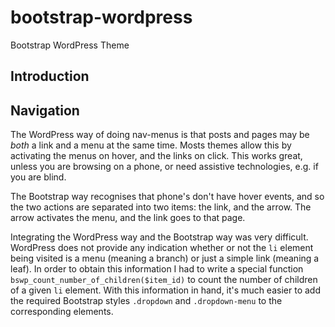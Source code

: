 bootstrap-wordpress
===================

Bootstrap WordPress Theme


Introduction
------------

Navigation
----------

The WordPress way of doing nav-menus is that posts and pages may be *both* a link and a menu at the same time. Mosts themes allow this by activating the menus on hover, and the links on click. This works great, unless you are browsing on a phone, or need assistive technologies, e.g. if you are blind.

The Bootstrap way recognises that phone's don't have hover events, and so the two actions are separated into two items: the link, and the arrow. The arrow activates the menu, and the link goes to that page.

Integrating the WordPress way and the Bootstrap way was very difficult. WordPress does not provide any indication whether or not the `li` element being visited is a menu (meaning a branch) or just a simple link (meaning a leaf). In order to obtain this information I had to write a special function `bswp_count_number_of_children($item_id)` to count the number of children of a given `li` element. With this information in hand, it's much easier to add the required Bootstrap styles `.dropdown` and `.dropdown-menu` to the corresponding elements.